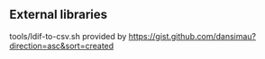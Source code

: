 ## External libraries
tools/ldif-to-csv.sh provided by https://gist.github.com/dansimau?direction=asc&sort=created
